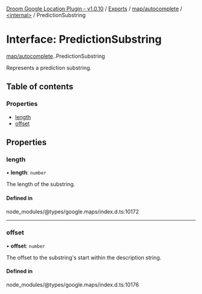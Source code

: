 [Droom Google Location Plugin - v1.0.10](../README.md) / [Exports](../modules.md) / [map/autocomplete](../modules/map_autocomplete.md) / [<internal\>](../modules/map_autocomplete._internal_.md) / PredictionSubstring

# Interface: PredictionSubstring

[map/autocomplete](../modules/map_autocomplete.md).[<internal>](../modules/map_autocomplete._internal_.md).PredictionSubstring

Represents a prediction substring.

## Table of contents

### Properties

- [length](map_autocomplete._internal_.PredictionSubstring.md#length)
- [offset](map_autocomplete._internal_.PredictionSubstring.md#offset)

## Properties

### length

• **length**: `number`

The length of the substring.

#### Defined in

node_modules/@types/google.maps/index.d.ts:10172

___

### offset

• **offset**: `number`

The offset to the substring&#39;s start within the description string.

#### Defined in

node_modules/@types/google.maps/index.d.ts:10176
